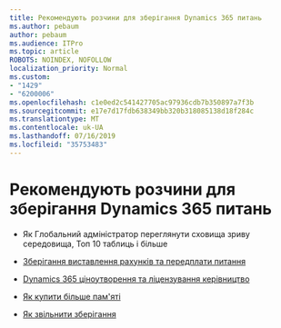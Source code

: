 ```yaml
---
title: Рекомендують розчини для зберігання Dynamics 365 питань
ms.author: pebaum
author: pebaum
ms.audience: ITPro
ms.topic: article
ROBOTS: NOINDEX, NOFOLLOW
localization_priority: Normal
ms.custom:
- "1429"
- "6200006"
ms.openlocfilehash: c1e0ed2c541427705ac97936cdb7b350897a7f3b
ms.sourcegitcommit: e17e7d17fdb638349bb320b318085138d18f284c
ms.translationtype: MT
ms.contentlocale: uk-UA
ms.lasthandoff: 07/16/2019
ms.locfileid: "35753483"
---
```

# <a name="recommend-solutions-for-dynamics-365-storage-issues"></a>Рекомендують розчини для зберігання Dynamics 365 питань

* Як Глобальний адміністратор переглянути сховища зриву середовища, Топ 10 таблиць і більше

* [Зберігання виставлення рахунків та передплати питання](https://docs.microsoft.com/dynamics365/customer-engagement/admin/contact-information-microsoft-dynamics-365-online-billing-support)

* [Dynamics 365 ціноутворення та ліцензування керівництво](https://dynamics.microsoft.com/pricing/)

* [Як купити більше пам'яті](https://docs.microsoft.com/en-us/dynamics365/customer-engagement/admin/manage-storage#add-storage-to-dynamics-365-online)

* [Як звільнити зберігання](https://docs.microsoft.com/dynamics365/customer-engagement/admin/free-storage-space)
